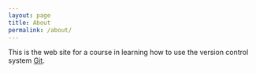 ```yaml
---
layout: page
title: About
permalink: /about/
---
```


This is the web site for a course in learning how to use the version control
system [Git](https://git-scm.com/).
